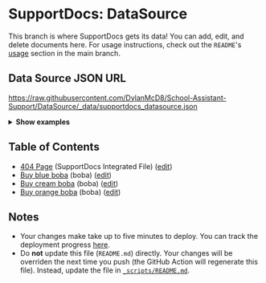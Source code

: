 # SupportDocs: DataSource
This branch is where SupportDocs gets its data! You can add, edit, and delete documents here. For usage instructions, check out the `README`'s [usage](https://github.com/aheze/SupportDocs#using-the-github-repository) section in the main branch.

## Data Source JSON URL
<a href="https://raw.githubusercontent.com/DylanMcD8/School-Assistant-Support/DataSource/_data/supportdocs_datasource.json">https://raw.githubusercontent.com/DylanMcD8/School-Assistant-Support/DataSource/_data/supportdocs_datasource.json</a>

<details markdown="1">
<summary><strong>Show examples</strong></summary>

<hr>

### SwiftUI
```swift
struct SwiftUIExampleView_MinimalCode: View {
    let dataSource = URL(string: "https://raw.githubusercontent.com/DylanMcD8/School-Assistant-Support/DataSource/_data/supportdocs_datasource.json")!
    @State var supportDocsPresented = false
    
    var body: some View {
        Button("Present SupportDocs from SwiftUI!") { supportDocsPresented = true }
        .sheet(isPresented: $supportDocsPresented, content: {
            SupportDocsView(dataSource: dataSource, isPresented: $supportDocsPresented)
        })
    }
}
```

### UIKit
```swift
class UIKitExampleController_MinimalCode: UIViewController {
    /**
    Connect this inside the storyboard.
    
    This is just for demo purposes, so it's not connected yet.
    */
    @IBAction func presentButtonPressed(_ sender: Any) {
        let dataSource = URL(string: "https://raw.githubusercontent.com/DylanMcD8/School-Assistant-Support/DataSource/_data/supportdocs_datasource.json")!
    
        let supportDocsViewController = SupportDocsViewController(dataSource: dataSource)
        self.present(supportDocsViewController, animated: true, completion: nil)
    }
}
```

<hr>

</details>

## Table of Contents
- [404 Page](https://DylanMcD8.github.io/School-Assistant-Support/404) (SupportDocs Integrated File) ([edit](https://github.com/DylanMcD8/School-Assistant-Support/edit/DataSource/School-Assistant-Support/404.md))
- [Buy blue boba](https://DylanMcD8.github.io/School-Assistant-Support/Sample-Boba/BuyBlueBoba) (boba) ([edit](https://github.com/DylanMcD8/School-Assistant-Support/edit/DataSource/Sample-Boba/BuyBlueBoba.md))
- [Buy cream boba](https://DylanMcD8.github.io/School-Assistant-Support/Sample-Boba/BuyCreamBoba) (boba) ([edit](https://github.com/DylanMcD8/School-Assistant-Support/edit/DataSource/Sample-Boba/BuyCreamBoba.md))
- [Buy orange boba](https://DylanMcD8.github.io/School-Assistant-Support/Sample-Boba/BuyOrangeBoba) (boba) ([edit](https://github.com/DylanMcD8/School-Assistant-Support/edit/DataSource/Sample-Boba/BuyOrangeBoba.md))


## Notes
- Your changes make take up to five minutes to deploy. You can track the deployment progress [here](https://github.com/DylanMcD8/School-Assistant-Support/deployments/activity_log?environment=github-pages).
- Do **not** update this file (`README.md`) directly. Your changes will be overriden the next time you push (the GitHub Action will regenerate this file). Instead, update the file in [`_scripts/README.md`](https://github.com/DylanMcD8/School-Assistant-Support/edit/DataSource/_scripts/README.md). 